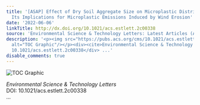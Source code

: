 ```yaml
---
title: '[ASAP] Effect of Dry Soil Aggregate Size on Microplastic Distribution and
  Its Implications for Microplastic Emissions Induced by Wind Erosion'
date: '2022-06-06'
linkTitle: http://dx.doi.org/10.1021/acs.estlett.2c00338
source: 'Environmental Science & Technology Letters: Latest Articles (ACS Publications)'
description: '<p><img src="https://pubs.acs.org/cms/10.1021/acs.estlett.2c00338/asset/images/medium/ez2c00338_0003.gif"
  alt="TOC Graphic"/></p><div><cite>Environmental Science & Technology Letters</cite></div><div>DOI:
  10.1021/acs.estlett.2c00338</div> ...'
disable_comments: true
---
```

<p><img src="https://pubs.acs.org/cms/10.1021/acs.estlett.2c00338/asset/images/medium/ez2c00338_0003.gif" alt="TOC Graphic"/></p><div><cite>Environmental Science & Technology Letters</cite></div><div>DOI: 10.1021/acs.estlett.2c00338</div> ...